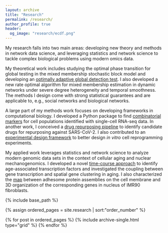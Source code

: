 ```yaml
---
layout: archive
title: "Research"
permalink: /research/
author_profile: true
header:
  og_image: "research/ecdf.png"
---
```


My research falls into two main areas: developing new theory and methods in network data science, and leveraging statistics and network science to tackle complex biological problems using modern omics data. 

My theoretical work includes studying the optimal phase transition for global testing in the mixed membership stochastic block model and developing an [optimally adaptive global detection test]([https://projecteuclid.org/journals/bernoulli/volume-29/issue-3/Power-enhancement-and-phase-transitions-for-global-testing-of-the/10.3150/22-BEJ1519.short]). I also developed a new rate optimal algorithm for mixed membership estimation in dynamic networks under severe degree heterogeneity and temporal smoothness. The methods I design come with strong statistical guarantees and are applicable to, e.g., social networks and biological networks.

A large part of my methods work focuses on developing frameworks in computational biology. I developed a Python package to find [combinatorial markers](https://www.embopress.org/doi/full/10.15252/msb.20199005) for cell populations identified with single-cell RNA-seq data. In another work, I conceived a [drug repurposing pipeline](https://www.nature.com/articles/s41467-021-21056-z) to identify candidate drugs for repurposing against SARS-CoV-2. I also contributed to an [experimental design framework]([https://www.nature.com/articles/s42256-023-00719-0]) to better design _in vitro_ cell reprogramming experiments.

My applied work leverages statistics and network science to analyze modern genomic data sets in the context of cellular aging and nuclear mechanogenomics. I developed a novel [time-course approach]([https://onlinelibrary.wiley.com/doi/full/10.1111/acel.14056]) to identify age-associated transcription factors and investigated the coupling between gene transcription and spatial gene clustering in aging. I also characterized the [map]([https://www.biorxiv.org/content/10.1101/2023.12.07.570697v1]) between adhesome protein assemblies on the cell membrane and 3D organization of the corresponding genes in nucleus of IMR90 fibroblasts.
<nbsp>

{% include base_path %}

{% assign ordered_pages = site.research | sort:"order_number" %}

{% for post in ordered_pages %}
  {% include archive-single.html type="grid" %}
{% endfor %}
